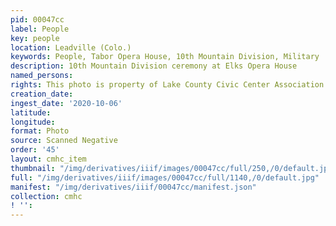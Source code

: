 ```yaml
---
pid: 00047cc
label: People
key: people
location: Leadville (Colo.)
keywords: People, Tabor Opera House, 10th Mountain Division, Military
description: 10th Mountain Division ceremony at Elks Opera House
named_persons: 
rights: This photo is property of Lake County Civic Center Association.
creation_date: 
ingest_date: '2020-10-06'
latitude: 
longitude: 
format: Photo
source: Scanned Negative
order: '45'
layout: cmhc_item
thumbnail: "/img/derivatives/iiif/images/00047cc/full/250,/0/default.jpg"
full: "/img/derivatives/iiif/images/00047cc/full/1140,/0/default.jpg"
manifest: "/img/derivatives/iiif/00047cc/manifest.json"
collection: cmhc
! '': 
---
```

